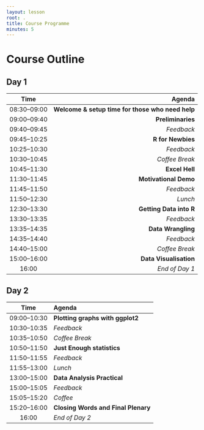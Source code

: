 ```yaml
---
layout: lesson
root: .
title: Course Programme
minutes: 5
---
```


# Course Outline

## Day 1

|Time             |Agenda                                           |
|:---------------:|------------------------------------------------:|
|08:30&ndash;09:00|**Welcome & setup time for those who need help** |
|09:00&ndash;09:40|**Preliminaries**                                |
|09:40&ndash;09:45|*Feedback*                                       |
|09:45&ndash;10:25|**R for Newbies**                                |
|10:25&ndash;10:30|*Feedback*                                       |
|10:30&ndash;10:45|*Coffee Break*                                   |
|10:45&ndash;11:30|**Excel Hell**                                   |
|11:30&ndash;11:45|**Motivational Demo**                            |
|11:45&ndash;11:50|*Feedback*                                       |
|11:50&ndash;12:30|*Lunch*                                          |
|12:30&ndash;13:30|**Getting Data into R**                          |
|13:30&ndash;13:35|*Feedback*                                       |
|13:35&ndash;14:35|**Data Wrangling**                               |
|14:35&ndash;14:40|*Feedback*                                       |
|14:40&ndash;15:00|*Coffee Break*                                   |
|15:00&ndash;16:00|**Data Visualisation**                           |
|16:00            |*End of Day 1*                                   |

## Day 2

|Time             |Agenda                                           |
|:---------------:|:------------------------------------------------|
|09:00&ndash;10:30|**Plotting graphs with ggplot2**                 |
|10:30&ndash;10:35|*Feedback*                                       |
|10:35&ndash;10:50|*Coffee Break*                                   |
|10:50&ndash;11:50|**Just Enough statistics**                       |
|11:50&ndash;11:55|*Feedback*                                       |
|11:55&ndash;13:00|*Lunch*                                          |
|13:00&ndash;15:00|**Data Analysis Practical**                      |
|15:00&ndash;15:05|*Feedback*                                       |
|15:05&ndash;15:20|*Coffee*                                         |
|15:20&ndash;16:00|**Closing Words and Final Plenary**              |
|16:00            |*End of Day 2*
